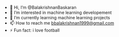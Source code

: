 - 👋 Hi, I’m @BalakrishnanBaskaran
- 👀 I’m interested in machine learning developement
- 🌱 I’m currently learning machine learning projects
- 📫 How to reach me bbalakrishnan1999@gmail.com
- ⚡ Fun fact: i love football

<!---
BalakrishnanBaskaran/BalakrishnanBaskaran is a ✨ special ✨ repository because its `README.md` (this file) appears on your GitHub profile.
You can click the Preview link to take a look at your changes.
--->
